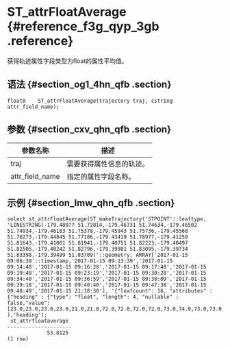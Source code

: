 # ST\_attrFloatAverage {#reference_f3g_qyp_3gb .reference}

获得轨迹属性字段类型为float的属性平均值。

## 语法 {#section_og1_4hn_qfb .section}

```
float8    ST_attrFloatAverage(trajectory traj, cstring attr_field_name);
```

## 参数 {#section_cxv_qhn_qfb .section}

|参数名称|描述|
|----|--|
|traj|需要获得属性信息的轨迹。|
|attr\_field\_name|指定的属性字段名称。|

## 示例 {#section_lmw_qhn_qfb .section}

```
select st_attrFloatAverage(ST_makeTrajectory('STPOINT'::leaftype, 'LINESTRING(-179.48077 51.72814,-179.46731 51.74634,-179.46502 51.74934,-179.46183 51.75378,-179.45943 51.75736,-179.45560 51.76273,-179.44845 51.77186,-179.43419 51.78977,-179.41259 51.81643,-179.41001 51.81941,-179.40751 51.82223,-179.40497 51.82505,-179.40242 51.82796,-179.39981 51.83095,-179.39734 51.83398,-179.39499 51.83709)'::geometry, ARRAY['2017-01-15 09:06:39'::timestamp,'2017-01-15 09:13:39','2017-01-15 09:14:48','2017-01-15 09:16:28','2017-01-15 09:17:48','2017-01-15 09:19:48','2017-01-15 09:23:19','2017-01-15 09:30:28','2017-01-15 09:34:40','2017-01-15 09:36:59','2017-01-15 09:38:09','2017-01-15 09:39:18','2017-01-15 09:40:40','2017-01-15 09:47:38','2017-01-15 09:48:49','2017-01-15 21:18:30'], '{"leafcount": 16, "attributes" : {"heading" : {"type": "float", "length": 4, "nullable" : false,"value": [23.0,23.0,23.0,23.0,21.0,21.0,72.0,72.0,72.0,72.0,73.0,74.0,73.0,73.0,73.0,73.0]}}}' ),'heading');
 st_attrfloataverage 
---------------------
             53.8125
(1 row)
```

